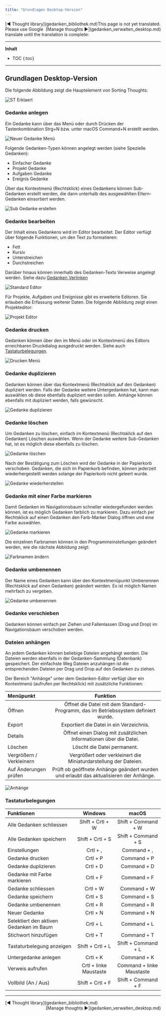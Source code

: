 ```yaml
---
title: "Grundlagen Desktop-Version"
---
```


<div class="pageNavigation">
<div style="float:left;">
   [◀️ Thought library](gedanken_bibliothek.md)
</div>
<div style="float:right;">
  [Manage thoughts ▶️](gedanken_verwalten_desktop.md)
</div>
</div>

<div class="notTranslated">
This page is not yet translated. Please use Google translate until the translation is complete:
<div id="google_translate_element"></div>
</div>

---------------
__Inhalt__
* TOC
{:toc}
---------------

## Grundlagen Desktop-Version

Die folgende Abbildung zeigt die Hauptelement von Sorting Thoughts:

![ST Erklaert](../assets/images/st-erklaert.png)

### Gedanke anlegen

Ein Gedanke kann über das Menü oder durch Drücken der Tastenkombination Strg+N bzw. unter macOS Command+N erstellt werden.

![Neuer Gedanke Menü](../assets/images/neuer-gedanke-menu.png)

Folgende Gedanken-Typen können angelegt werden (siehe Spezielle Gedanken):
- Einfacher Gedanke
- Projekt Gedanke
- Aufgaben Gedanke
- Ereignis Gedanke

Über das Kontextmenü (Rechtsklick) eines Gedankens können Sub-Gedanken erstellt werden, die dann unterhalb des ausgewählten Eltern-Gedanken einsortiert werden.

![Sub Gedanke erstellen](../assets/images/sub-gedanke-erstellen.png)

### Gedanke bearbeiten

Der Inhalt eines Gedankens wird im Editor bearbeitet. Der Editor verfügt über folgende Funktionen, um den Text zu formatieren:

- Fett
- Kursiv
- Unterstreichen
- Durchstreichen

Darüber hinaus können innerhalb des Gedanken-Texts Verweise angelegt werden. Siehe dazu [Gedanken Verlinken](https://sortingthoughts.github.io/st-dokumentation/handbuch/gedanken_verwalten.html#verlinken)

![Standard Editor](../assets/images/editor-standard.png)

Für Projekte, Aufgaben und Ereignisse gibt es erweiterte Editoren. Sie erlauben die Erfassung weiterer Daten. Die folgende Abbildung zeigt einen Projekteditor:

![Projekt Editor](../assets/images/projekt-editor.png)

### Gedanke drucken

Gedanken können über den im Menü oder im Kontextmenü des Editors erreichbaren Druckdialog ausgedruckt werden. Siehe auch [Tastaturbelegungen](https://sortingthoughts.github.io/st-dokumentation/handbuch/grundlagen_desktop.html#tastaturbelegungen).

![Drucken Menü](../assets/images/drucken-menu.png)

### Gedanke duplizieren

Gedanken können über das Kontextmenü (Rechtsklick auf den Gedanken) dupliziert werden. Falls der Gedanke weitere Untergedanken hat, kann man auswählen ob diese ebenfalls dupliziert werden sollen. Anhänge können ebenfalls mit dupliziert werden, falls gewünscht.

![Gedanke duplizieren](../assets/images/gedanke-duplizieren.png)

### Gedanke löschen

Um Gedanken zu löschen, einfach im Kontextmenü (Rechtsklick auf den Gedanken) Löschen auswählen. Wenn der Gedanke weitere Sub-Gedanken hat, ist es möglich diese ebenfalls zu löschen.

![Gedanke löschen](../assets/images/gedanke-loeschen.png)

Nach der Bestätigung zum Löschen wird der Gedanke in der Papierkorb verschoben. Gedanken, die sich im Papierkorb befinden, können jederzeit wiederhergestellt werden solange der Papierkorb nicht geleert wurde.

![Gedanke wiederherstellen](../assets/images/papierkorb-wiederherstellen.png)

### Gedanke mit einer Farbe markieren

Damit Gedanken im Navigationsbaum schneller wiedergefunden werden können, ist es möglich Gedanken farblich zu markieren. Dazu einfach per Rechtsklick auf einen Gedanken den Farb-Marker Dialog öffnen und eine Farbe auswählen.

![Gedanke markieren](../assets/images/gedanke-markieren.png)

Die einzelnen Farbnamen können in den Programmeinstellungen geändert werden, wie die nächste Abbildung zeigt:

![Farbnamen ändern](../assets/images/einstellungen-farben.png)

### Gedanke umbenennen

Der Name eines Gedanken kann über den Kontextmenüpunkt Umbenennen (Rechtsklick auf einen Gedanken) geändert werden. Es ist möglich Namen mehrfach zu vergeben.

![Gedanke umbenennen](../assets/images/gedanke-umbenennen.png)

### Gedanke verschieben

Gedanken können einfach per Ziehen und Fallenlassen (Drag und Drop) im Navigationsbaum verschoben werden.

### Dateien anhängen

An jedem Gedanken können beliebige Dateien angehängt werden. Die Dateien werden ebenfalls in der Gedanken-Sammlung (Datenbank) gespeichert. Der einfachste Weg Dateien anzuhängen ist die entsprechenden Dateien per Drag und Drop auf den Gedanken zu ziehen.

Der Bereich "Anhänge" unter dem Gedanken-Editor verfügt über ein Kontextmenü (aufrufen per Rechtsklick) mit zusätzliche Funktionen:

| Menüpunkt | Funktion
|:--------|:-------:|
| Öffnen | Öffnet die Datei mit dem Standard-Programm, das im Betriebssystem definiert wurde. |
| Export | Exportiert die Datei in ein Verzeichnis. |
| Details | Öffnet einen Dialog mit zusätzlichen Informationen über die Datei. |
| Löschen | Löscht die Datei permanent.|
| Vergrößern / Verkleinern | Vergrößert oder verkleinert die Miniaturdarstellung der Dateien.|
| Auf Änderungen prüfen | Prüft ob geöffnete Anhänge geändert wurden und erlaubt das aktualisieren der Anhänge. |

![Anhänge](../assets/images/anhaenge.png)


### Tastaturbelegungen


| Funktionen | Windows | macOS
|:--------|:-------:|:-------:|
|Alle Gedanken schliessen | Shift + Crtl + W | Shift + Command + W |
|Alle Gedanken speichern | Shift + Crtl + S | Shift + Command + S |
|Einstellungen |Crtl + , | Command + , |
|Gedanke drucken |Crtl + P | Command + P |
|Gedanke duplizieren | Crtl + D | Command + D |
|Gedanke mit Farbe markieren | Crtl + F | Command + F |
|Gedanke schliessen | Crtl + W | Command + W |
|Gedanke speichern |Crtl + S | Command + S |
|Gedanke umbenennen |Crtl + R | Command + R |
|Neuer Gedanke |Crtl + N | Command + N |
|Selektiert den aktiven Gedanken im Baum |Crtl + L | Command + L |
|Stichwort hinzufügen |Crtl + T | Command + T |
|Tastaturbelegung anzeigen | Shift + Crtl + L | Shift + Command  + L |
|Untergedanke anlegen |Crtl + K | Command + K |
|Verweis aufrufen |Crtl + linke Maustaste | Command + linke Maustaste |
|Vollbild (An / Aus) | Shift + Crtl + F | Shift + Command  + F |


---------------

<div class="pageNavigation">
<div style="float:left;">
   [◀️ Thought library](gedanken_bibliothek.md)
</div>
<div style="float:right;">
  [Manage thoughts ▶️](gedanken_verwalten_desktop.md)
</div>
</div>
